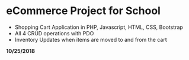 <h1>eCommerce Project for School</h1>
<ul>
<li>Shopping Cart Application in PHP, Javascript, HTML, CSS, Bootstrap</li>
<li>All 4 CRUD operations with PDO</li>
 <li>Inventory Updates when items are moved to and from the cart</li>
</ul>
<p><strong>10/25/2018</strong></p>

